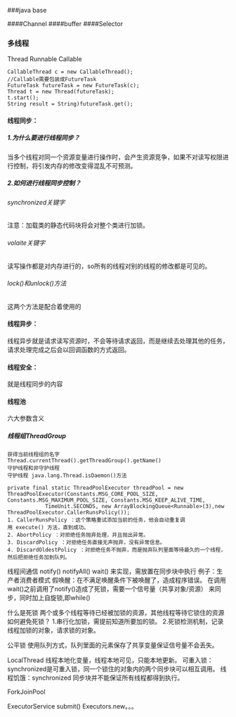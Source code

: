 ###java base

####Channel
####buffer
####Selector

### 多线程
Thread
Runnable
Callable
```
CallableThread c = new CallableThread();
//Callable需要包装成FutureTask
FutureTask futureTask = new FutureTask(c);
Thread t = new Thread(futureTask);
t.start();
String result = String)futureTask.get();
```

#### 线程同步：
##### 1.为什么要进行线程同步？
当多个线程对同一个资源变量进行操作时，会产生资源竞争，如果不对读写权限进行控制，将引发内存的修改变得混乱不可预测。
##### 2.如何进行线程同步控制？

###### synchronized关键字
注意：加载类的静态代码块将会对整个类进行加锁。
###### volaite关键字
读写操作都是对内存进行的，so所有的线程对别的线程的修改都是可见的。
###### lock()和unlock()方法
这两个方法是配合着使用的
#### 线程异步：
线程异步就是请求读写资源时，不会等待请求返回，而是继续去处理其他的任务，请求处理完成之后会以回调函数的方式返回。
#### 线程安全：
就是线程同步的内容
#### 线程池
六大参数含义
##### 线程组ThreadGroup
```
获得当前线程组的名字
Thread.currentThread().getThreadGroup().getName()
守护线程和非守护线程
守护线程 java.lang.Thread.isDaemon()方法

private final static ThreadPoolExecutor threadPool = new ThreadPoolExecutor(Constants.MSG_CORE_POOL_SIZE, Constants.MSG_MAXIMUM_POOL_SIZE, Constants.MSG_KEEP_ALIVE_TIME,
            TimeUnit.SECONDS, new ArrayBlockingQueue<Runnable>(3),new ThreadPoolExecutor.CallerRunsPolicy());
1. CallerRunsPolicy ：这个策略重试添加当前的任务，他会自动重复调用 execute() 方法，直到成功。
2. AbortPolicy ：对拒绝任务抛弃处理，并且抛出异常。
3. DiscardPolicy ：对拒绝任务直接无声抛弃，没有异常信息。
4. DiscardOldestPolicy ：对拒绝任务不抛弃，而是抛弃队列里面等待最久的一个线程，然后把拒绝任务加到队列。
```


线程间通信
notify() notifyAll() wait() 来实现，需放置在同步块中执行
例子：生产者消费者模式
假唤醒：在不满足唤醒条件下被唤醒了，造成程序错误。
在调用wait()之前调用了notify()造成了死锁，需要一个信号量（共享对象/资源）
来同步，同时加上自旋锁,即while()

什么是死锁
两个或多个线程等待已经被加锁的资源，其他线程等待它锁住的资源
如何避免死锁？
1.串行化加锁，需提前知道所要加的锁。
2.死锁检测机制，记录线程加锁的对象，请求锁的对象。

公平锁 使用队列方式，队列里面的元素保存了共享变量保证信号量不会丢失。

LocalThread 线程本地化变量，线程本地可见，只能本地更新。
可重入锁：synchronized是可重入锁，同一个锁住的对象内的两个同步块可以相互调用。
线程饥饿：synchronized 同步块并不能保证所有线程都得到执行。

ForkJoinPool

ExecutorService submit()
Executors.new。。。



